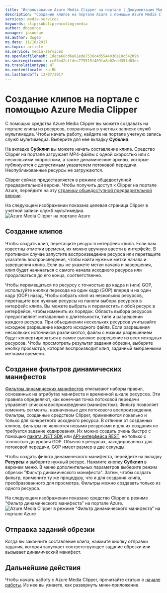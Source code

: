 ```yaml
---
title: "Использование Azure Media Clipper на портале | Документация Майкрософт"
description: "Создание клипов на портале Azure с помощью Azure Media Clipper"
services: media-services
keywords: clip;subclip;encoding;media
author: dbgeorge
manager: jasonsue
ms.author: dwgeo
ms.date: 11/10/2017
ms.topic: article
ms.service: media-services
ms.openlocfilehash: 1deca68cd6a61ede7536c4d5544036a10c54209b
ms.sourcegitcommit: cc03e42cffdec775515f489fa8e02edd35fd83dc
ms.translationtype: HT
ms.contentlocale: ru-RU
ms.lasthandoff: 12/07/2017
---
```

# <a name="create-clips-with-azure-media-clipper-in-the-portal"></a>Создание клипов на портале с помощью Azure Media Clipper
С помощью средства Azure Media Clipper вы можете создавать на портале клипы из ресурсов, сохраненных в учетных записях служб мультимедиа. Чтобы начать работу, найдите на портале учетную запись служб мультимедиа. Выберите для нее вкладку **Субклип**.

На вкладке **Субклип** вы можете начать составление клипа. Средство Clipper на портале загружает MP4-файлы с одной скоростью или с несколькими скоростями, а также динамические архивы, которые публикуются с допустимым указателем потоковой передачи. Неопубликованные ресурсы не загружаются.

Clipper сейчас предоставляется в режиме общедоступной предварительной версии. Чтобы получить доступ к Clipper на портале Azure, перейдите на эту [страницу общедоступной предварительной версии](https://portal.azure.com/?feature.subclipper=true).

На следующем изображении показана целевая страница Clipper в учетной записи служб мультимедиа. ![Azure Media Clipper на портале Azure](media/media-services-azure-media-clipper-portal/media-services-azure-media-clipper-portal.png)

## <a name="producing-clips"></a>Создание клипов
Чтобы создать клип, перетащите ресурс в интерфейс клипа. Если вам известны отметки времени, их можно вручную ввести в интерфейс. В противном случае запустите воспроизведение ресурса или перетащите указатель воспроизведения, чтобы найти нужные метки начала и завершения клипа. Если вы не укажете метки начала и завершения, клип будет начинаться с самого начала исходного ресурса или продолжаться до его конца, соответственно.

Чтобы перемещаться по ресурсу с точностью до кадра и (или) GOP, используйте кнопки перехода на один кадр (GOP) вперед и на один кадр (GOP) назад. Чтобы собрать клип из нескольких ресурсов, перетащите все нужные ресурсы из панели выбора ресурсов в интерфейс клипа. Вы можете выбрать и переместить любой ресурс в интерфейсе, чтобы изменить их порядок. Область выбора ресурсов предоставляет метаданные о длительности, типе и разрешении каждого ресурса. При объединении нескольких ресурсов учитывайте исходное разрешение каждого исходного файла. Если разрешения нескольких источников различаются, файлы с низким разрешением будут конвертироваться в самое высокое разрешение из всех исходных ресурсов. Чтобы просмотреть результат задания обрезки, выберите кнопку просмотра, которая воспроизводит клип, заданный выбранными метками времени.

## <a name="producing-dynamic-manifest-filters"></a>Создание фильтров динамических манифестов
[Фильтры динамических манифестов](https://azure.microsoft.com/blog/dynamic-manifest/) описывают наборы правил, основанных на атрибутах манифеста и временной шкале ресурсов. Эти правила определяют, как конечная точка потоковой передачи управляет списком воспроизведения (манифестом). Фильтр позволяет изменить сегменты, назначенные для потокового воспроизведения. Фильтры, созданные средством Clipper, применяются локально и только для конкретного исходного ресурса. В отличие от созданных клипов, фильтры не являются новыми ресурсами и для их создания не требуется задание кодирования. Их можно создать очень быстро с помощью [пакета .NET SDK](https://docs.microsoft.com/azure/media-services/media-services-dotnet-dynamic-manifest) или [API-интерфейса REST](https://docs.microsoft.com/azure/media-services/media-services-rest-dynamic-manifest), но только с точностью до уровня GOP. Обычно в ресурсах, закодированных для потоковой передачи, GOP имеет размер в две секунды.

Чтобы создать фильтр динамического манифеста, перейдите на вкладку **Ресурсы** и выберите нужный ресурс. Нажмите кнопку **Субклип** в верхнем меню. В меню дополнительных параметров выберите режим обрезки "Фильтр динамического манифеста". Затем, чтобы создать фильтр, примените ту же процедуру, что и для создания клипа, преобразованного для просмотра. Фильтры можно создавать только из одного ресурса.

На следующем изображении показано средство Clipper в режиме "Фильтр динамического манифеста" на портале Azure. ![Azure Media Clipper в режиме "Фильтр динамического манифеста" на портале Azure](media/media-services-azure-media-clipper-portal/media-services-azure-media-clipper-filter.PNG)

## <a name="submitting-clipping-jobs"></a>Отправка заданий обрезки
Когда вы закончите составление клипа, нажмите кнопку отправки задания, которая запускает соответствующее задание обрезки или вызывает динамический манифест.

## <a name="next-steps"></a>Дальнейшие действия
Чтобы начать работу с Azure Media Clipper, прочитайте статью о [начале работы](media-services-azure-media-clipper-getting-started.md). Из нее вы узнаете, как развернуть мини-приложение.